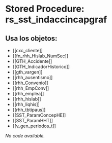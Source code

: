 # Stored Procedure: rs_sst_indaccincapgraf

## Usa los objetos:
- [[cxc_cliente]]
- [[fn_rhh_Hislab_NumSec]]
- [[GTH_Accidente]]
- [[GTH_IndicadorHistorico]]
- [[gth_vargen]]
- [[rhh_ausentismo]]
- [[rhh_Convenio]]
- [[rhh_EmpConv]]
- [[rhh_emplea]]
- [[rhh_hislab]]
- [[rhh_liqhis]]
- [[rhh_tbtipaus]]
- [[SST_ParamConcepHE]]
- [[SST_ParamHHT]]
- [[v_gen_periodos_t]]

*No code available.*
